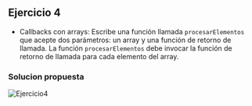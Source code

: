 ## Ejercicio 4

* Callbacks con arrays: Escribe una función llamada `procesarElementos` que acepte dos parámetros: un array y una función de retorno de llamada. La función `procesarElementos` debe invocar la función de retorno de llamada para cada elemento del array.

### Solucion propuesta
![Ejercicio4](https://github.com/Luiso-o/Ejercicio-S2.1-Javascript-I/assets/128043647/34d580b3-7918-4a00-90a4-7e3c26c47031)
